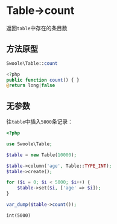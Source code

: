 # Table->count

返回`table`中存在的条目数

## 方法原型

```php
Swoole\Table::count

<?php
public function count() { }
@return long|false
```

## 无参数

往`table`中插入`5000`条记录：

```php
<?php

use Swoole\Table;

$table = new Table(10000);

$table->column('age', Table::TYPE_INT);
$table->create();

for ($i = 0; $i < 5000; $i++) {
    $table->set($i, ['age' => $i]);
}

var_dump($table->count());
```

```shell
int(5000)
```

